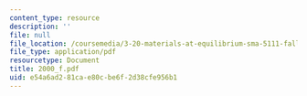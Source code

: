 ```yaml
---
content_type: resource
description: ''
file: null
file_location: /coursemedia/3-20-materials-at-equilibrium-sma-5111-fall-2003/e54a6ad281cae80cbe6f2d38cfe956b1_2000_f.pdf
file_type: application/pdf
resourcetype: Document
title: 2000_f.pdf
uid: e54a6ad2-81ca-e80c-be6f-2d38cfe956b1
---
```

